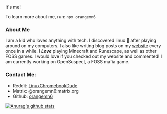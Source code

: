 It's me!

To learn more about me, run:
`npx orangemn6`




### About Me

I am a kid who loves anything with tech. I discovered linux :penguin: after playing around on my computers. I also like writing blog posts on my [website](https://jacobgoldstein.tk) every once in a while. I _**Love**_ playing Minecraft and Runescape, as well as other FOSS games. I would love if you checked out my website and commented! I am currently working on OpenSuspect, a FOSS mafia game.
### Contact Me:

- Reddit: [LinuxChromebookDude](https://reddit.com/u/LinuxChromebookDude)
- Matrix: @orangemn6:matrix.org
- Github: [orangemn6](https://github.com/orangemn6)


[![Anurag's github stats](https://github-readme-stats.vercel.app/api?username=orangemn6)](https://github.com/anuraghazra/github-readme-stats)
